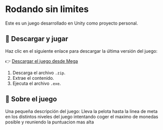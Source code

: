 # Rodando sin limites
Este es un juego desarrollado en Unity como proyecto personal.

## 🚀 Descargar y jugar

Haz clic en el siguiente enlace para descargar la última versión del juego:

👉 [Descargar el juego desde Mega](https://mega.nz/file/b0QzCTYa#rNu1_h5c29HighvlX2I_6ZsstCK7BN1gSbbMg6PALhg )

1. Descarga el archivo `.zip`.
2. Extrae el contenido.
3. Ejecuta el archivo `.exe`.

## 📌 Sobre el juego

Una pequeña descripción del juego:
Lleva la pelota hasta la linea de meta en los distintos niveles del juego intentando coger el maximo de monedas posible y reuniendo la puntuacion mas alta
